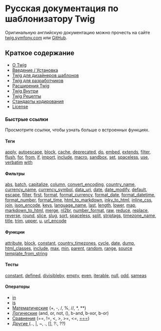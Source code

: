 # Русская документация по шаблонизатору Twig

Оригинальную английскую документацию можно прочесть на сайте [twig.symfony.com](https://twig.symfony.com) или [GitHub](https://github.com/twigphp/Twig).

## Краткое содержание

* [О Twig](about.rst)
* [Введение / Установка](doc/intro.rst)
* [Twig для дизайнеров шаблонов](doc/templates.rst)
* [Twig для разработчиков](doc/api.rst)
* [Расширения Twig](doc/advanced.rst)
* [Twig Внутри](doc/internals.rst)
* [Twig Рецепты](doc/recipes.rst)
* [Стандарты кодирования](doc/coding_standards.rst)
* [License](https://twig.symfony.com/license)
 
### Быстрые ссылки

Просмотрите ссылки, чтобы узнать больше о встроенных функциях.

#### Теги

[apply](doc/tags/apply.rst),
[autoescape](doc/tags/autoescape.rst),
[block](doc/tags/block.rst),
[cache](doc/tags/cache.rst),
[deprecated](doc/tags/deprecated.rst),
[do](doc/tags/do.rst),
[embed](doc/tags/embed.rst),
[extends](doc/tags/extends.rst),
[filter](doc/tags/filter.rst),
[flush](doc/tags/flush.rst),
[for](doc/tags/for.rst),
[from](doc/tags/from.rst),
[if](doc/tags/if.rst),
[import](doc/tags/import.rst),
[include](doc/tags/include.rst),
[macro](doc/tags/macro.rst),
[sandbox](doc/tags/sandbox.rst),
[set](doc/tags/set.rst),
[spaceless](doc/tags/spaceless.rst),
[use](doc/tags/use.rst),
[verbatim](doc/tags/verbatim.rst)
[with](doc/tags/with.rst)

#### Фильтры

[abs](doc/filters/abs.rst),
[batch](doc/filters/batch.rst),
[capitalize](doc/filters/capitalize.rst),
[column](doc/filters/column.rst),
[convert_encoding](doc/filters/convert_encoding.rst),
[country_name](doc/filters/country_name.rst),
[currency_name](doc/filters/currency_name.rst),
[currency_symbol](doc/filters/currency_symbol.rst),
[data_uri](doc/filters/data_uri.rst),
[date](doc/filters/date.rst),
[date_modify](doc/filters/date_modify.rst),
[default](doc/filters/default.rst),
[escape](doc/filters/escape.rst),
[filter](doc/filters/filter.rst),
[first](doc/filters/first.rst),
[format](doc/filters/format.rst),
[format_currency](doc/filters/format_currency.rst),
[format_date](doc/filters/format_date.rst),
[format_datetime](doc/filters/format_datetime.rst),
[format_number](doc/filters/format_number.rst),
[format_time](doc/filters/format_time.rst),
[html_to_markdown](doc/filters/html_to_markdown.rst),
[inky_to_html](doc/filters/inky_to_html.rst),
[inline_css](doc/filters/inline_css.rst),
[join](doc/filters/join.rst),
[json_encode](doc/filters/json_encode.rst),
[keys](doc/filters/keys.rst),
[language_name](doc/filters/language_name.rst),
[last](doc/filters/last.rst),
[length](doc/filters/length.rst),
[lower](doc/filters/lower.rst),
[map](doc/filters/map.rst),
[markdown_to_html](doc/filters/markdown_to_html.rst),
[merge](doc/filters/merge.rst),
[nl2br](doc/filters/nl2br.rst),
[number_format](doc/filters/number_format.rst),
[raw](doc/filters/raw.rst),
[reduce](doc/filters/reduce.rst),
[replace](doc/filters/replace.rst),
[reverse](doc/filters/reverse.rst),
[round](doc/filters/round.rst),
[slice](doc/filters/slice.rst),
[slug](doc/filters/slug.rst),
[sort](doc/filters/sort.rst),
[spaceless](doc/filters/spaceless.rst),
[split](doc/filters/split.rst),
[striptags](doc/filters/striptags.rst),
[timezone_name](doc/filters/timezone_name.rst),
[title](doc/filters/title.rst),
[trim](doc/filters/trim.rst),
[upper](doc/filters/upper.rst),
[u](doc/filters/u.rst),
[url_encode](doc/filters/url_encode.rst)

#### Функции

[attribute](doc/functions/attribute.rst),
[block](doc/functions/block.rst),
[constant](doc/functions/constant.rst),
[country_timezones](doc/functions/country_timezones.rst),
[cycle](doc/functions/cycle.rst),
[date](doc/functions/date.rst),
[dump](doc/functions/dump.rst),
[html_classes](doc/functions/html_classes.rst),
[include](doc/functions/include.rst),
[max](doc/functions/max.rst),
[min](doc/functions/min.rst),
[parent](doc/functions/parent.rst),
[random](doc/functions/random.rst),
[range](doc/functions/range.rst),
[source](doc/functions/source.rst)
[template_from_string](doc/functions/template_from_string.rst)

#### Тесты

[constant](doc/tests/constant.rst),
[defined](doc/tests/defined.rst),
[divisibleby](doc/tests/divisibleby.rst),
[empty](doc/tests/empty.rst),
[even](doc/tests/even.rst),
[iterable](doc/tests/iterable.rst),
[null](doc/tests/null.rst),
[odd](doc/tests/odd.rst),
[sameas](doc/tests/sameas.rst)

#### Операторы

* [in](doc/templates.rst#containment-operator)
* [is](doc/templates.rst#test-operator)
* [Математические](doc/templates.rst#math) (+, -, /, %, //, *, **)
* [Логические](doc/templates.rst#math) (and, or, not, (), b-and, b-xor, b-or)
* [Сравнения](doc/templates.rst#comparisons) (==, !=, \<, \>, \>=, \<=, [===](doc/tests/sameas.rst))
* [Другие ](doc/templates.rst#other-operators) (.., \|, ~, ., [], ?:, ??)